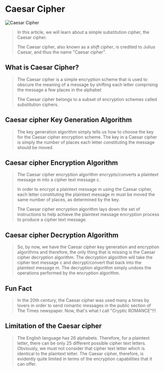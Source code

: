 # Caesar Cipher

![Caesar Cipher](https://github.com/Siddhesh-Agarwal/Secure-Spark/blob/6d51c571923ddcbaa12a13ac6b404a74e0f9e7c0/docs/static/Caesar.png)

> In this article, we will learn about a simple substitution cipher, the Caesar cipher.
>
> The Caesar cipher, also known as a _shift cipher_, is credited to Julius Caesar, and thus the name "Caesar cipher".

## What is Caesar Cipher?

> The Caesar cipher is a simple encryption scheme that is used to obscure the meaning of a message by shifting each letter comprising the message a few places in the alphabet
>
> The Caesar cipher belongs to a subset of encryption schemes called substitution ciphers.

## Caesar cipher Key Generation Algorithm

> The key generation algorithm simply tells us how to choose the key for the Caesar cipher encryption scheme. The key in a Caesar cipher is simply the number of places each letter constituting the message should be moved.

## Caesar cipher Encryption Algorithm

>The Caesar cipher encryption algorithm encrypts/converts a plaintext message m into a cipher text message c.
>
> In order to encrypt a plaintext message m using the Caesar cipher, each letter constituting the plaintext message m must be moved the same number of places, as determined by the key.
>
> The Caesar cipher encryption algorithm lays down the set of instructions to help achieve the plaintext message encryption process to produce a cipher text message.

## Caesar cipher Decryption Algorithm

> So, by now, we have the Caesar cipher key generation and encryption algorithms and therefore, the only thing that is missing is the Caesar cipher decryption algorithm. The decryption algorithm will take the cipher text message c and decrypt/convert that back into the plaintext message m. The decryption algorithm simply undoes the operations performed by the encryption algorithm.

## Fun Fact

> In the 20th century, the Caesar cipher was used many a times by lovers in order to send romantic messages in the public section of The Times newspaper. Now, that's what I call "Cryptic ROMANCE"!!!

## Limitation of the Caesar cipher

> The English language has 26 alphabets. Therefore, for a plaintext letter, there can be only 25 different possible cipher text letters. Obviously, we must not consider that cipher text letter which is identical to the plaintext letter. The Caesar cipher, therefore, is evidently quite limited in terms of the encryption capabilities that it can offer.

